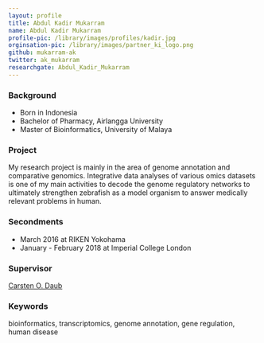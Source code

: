 ```yaml
---
layout: profile
title: Abdul Kadir Mukarram
name: Abdul Kadir Mukarram
profile-pic: /library/images/profiles/kadir.jpg
orginsation-pic: /library/images/partner_ki_logo.png
github: mukarram-ak
twitter: ak_mukarram
researchgate: Abdul_Kadir_Mukarram
---
```

### Background
-   Born in Indonesia
-   Bachelor of Pharmacy, Airlangga University
-   Master of Bioinformatics, University of Malaya

### Project
My research project is mainly in the area of genome annotation and comparative genomics. Integrative data analyses of various omics datasets is one of my main activities to decode the genome regulatory networks to ultimately strengthen zebrafish as a model organism to answer medically relevant problems in human. 

### Secondments
-   March 2016 at RIKEN Yokohama
-   January - February 2018 at Imperial College London

### Supervisor
[Carsten O. Daub](https://www.daublab.org/)

### Keywords
bioinformatics, transcriptomics, genome annotation, gene regulation, human disease

